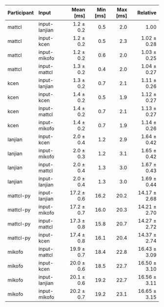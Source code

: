 | Participant | Input | Mean [ms] | Min [ms] | Max [ms] | Relative |
|:---|:---|---:|---:|---:|---:|
| mattcl | input-lanjian | 1.2 ± 0.2 | 0.5 | 2.0 | 1.00 |
| mattcl | input-kcen | 1.2 ± 0.2 | 0.5 | 2.3 | 1.02 ± 0.28 |
| mattcl | input-mikofo | 1.2 ± 0.2 | 0.6 | 2.0 | 1.03 ± 0.25 |
| mattcl | input-mattcl | 1.3 ± 0.2 | 0.4 | 2.0 | 1.04 ± 0.27 |
| kcen | input-lanjian | 1.3 ± 0.2 | 0.7 | 2.1 | 1.11 ± 0.26 |
| kcen | input-kcen | 1.4 ± 0.2 | 0.5 | 1.9 | 1.12 ± 0.27 |
| kcen | input-mattcl | 1.4 ± 0.2 | 0.7 | 2.1 | 1.13 ± 0.27 |
| kcen | input-mikofo | 1.4 ± 0.2 | 0.7 | 1.9 | 1.14 ± 0.26 |
| lanjian | input-kcen | 2.0 ± 0.4 | 1.2 | 2.9 | 1.64 ± 0.42 |
| lanjian | input-mikofo | 2.0 ± 0.3 | 1.2 | 3.1 | 1.65 ± 0.42 |
| lanjian | input-mattcl | 2.0 ± 0.4 | 1.3 | 3.0 | 1.67 ± 0.43 |
| lanjian | input-lanjian | 2.0 ± 0.4 | 1.3 | 3.0 | 1.69 ± 0.44 |
| mattcl-py | input-lanjian | 17.2 ± 0.6 | 16.2 | 20.2 | 14.17 ± 2.68 |
| mattcl-py | input-mikofo | 17.2 ± 0.7 | 16.0 | 20.3 | 14.21 ± 2.70 |
| mattcl-py | input-mattcl | 17.3 ± 0.8 | 15.8 | 20.7 | 14.27 ± 2.72 |
| mattcl-py | input-kcen | 17.4 ± 0.8 | 16.1 | 20.4 | 14.37 ± 2.74 |
| mikofo | input-mattcl | 19.9 ± 0.7 | 18.4 | 22.8 | 16.43 ± 3.09 |
| mikofo | input-kcen | 20.0 ± 0.6 | 18.5 | 22.7 | 16.50 ± 3.10 |
| mikofo | input-lanjian | 20.1 ± 0.6 | 19.2 | 22.7 | 16.56 ± 3.11 |
| mikofo | input-mikofo | 20.2 ± 0.7 | 19.2 | 23.1 | 16.65 ± 3.15 |
